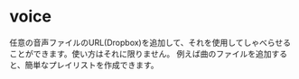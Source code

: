 # voice
任意の音声ファイルのURL(Dropbox)を追加して、それを使用してしゃべらせることができます。使い方はそれに限りません。
例えば曲のファイルを追加すると、簡単なプレイリストを作成できます。
